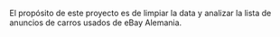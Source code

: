 El propósito de este proyecto es de limpiar la data y analizar la lista de anuncios de carros usados
de eBay Alemania.
